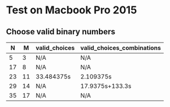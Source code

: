 # Test on Macbook Pro 2015

## Choose valid binary numbers

| N   | M   | valid_choices | valid_choices_combinations |
| --- | --- | ------------- | -------------------------- |
| 5   | 3   | N/A           | N/A                        |
| 17  | 8   | N/A           | N/A                        |
| 23  | 11  | 33.484375s    | 2.109375s                  |
| 29  | 14  | N/A           | 17.9375s+133.3s            |
| 35  | 17  | N/A           | N/A                        |
